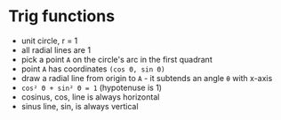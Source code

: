 # Trig functions

- unit circle, r = 1
- all radial lines are 1
- pick a point `A` on the circle's arc in the first quadrant
- point `A` has coordinates `(cos Θ, sin Θ)`
- draw a radial line from origin to `A` - it subtends an angle `θ` with x-axis
- `cos² Θ + sin² Θ = 1` (hypotenuse is 1)
- cosinus, cos, line is always horizontal
- sinus line, sin, is always vertical
